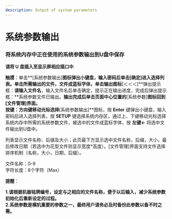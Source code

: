 ```yaml
---
description: Output of system parameters
---
```


# 系统参数输出

### **将系统内存中正在使用的系统参数输出到U盘中保存**

**请将 U 盘插入至显示屏相应插口中** 

**触摸**：单击**\[系统参数输出\]**图标弹出小键盘，输入密码后单击\[确定\]进入选择列表。单击所需输出的文件，文件成蓝标字体，单击输出图标**\[＜＜＜\]**弹出提示框：**请输入文件名**，输入文件名后单击确定，提示正在输出进度，完成后弹出提示框：**系统参数文件已输出。**输出完成后单击页面中心位置的**\[系统参数\]**图标回到\[文件管理\]界面。  
**按键**：方向键移动光标选择**\[系统参数输出\]**图标，按 **Enter** 键弹出小键盘，输入密码后进入选择列表，按 **SETUP** 键选择系统内存区，通过上、下键移动光标选择系统内存中所需的系统参数文件，被选中的文件成蓝标字体，按 **左键←** 将选中文件输出到U盘中。

列表显示文件名称、后缀及大小；此页最下方显示选中文件名称，后缀，大小，最后修改日期（若选中为花型文件则显示宽度\*高度）。\[文件管理\]界面支持文件选择排序机制（名称，大小，日期，后缀）。

文件名称：0-9   
字符长度：8个字符（Max）

**提醒**：

**1.请根据机器铭牌编号，设定与之相应的文件名称，便于以后输入，减少系统参数初始化后重新设定的过程。  
2.系统参数是横机重要的参数之一，最终用户请务必及时备份此参数以备不时之需。**

